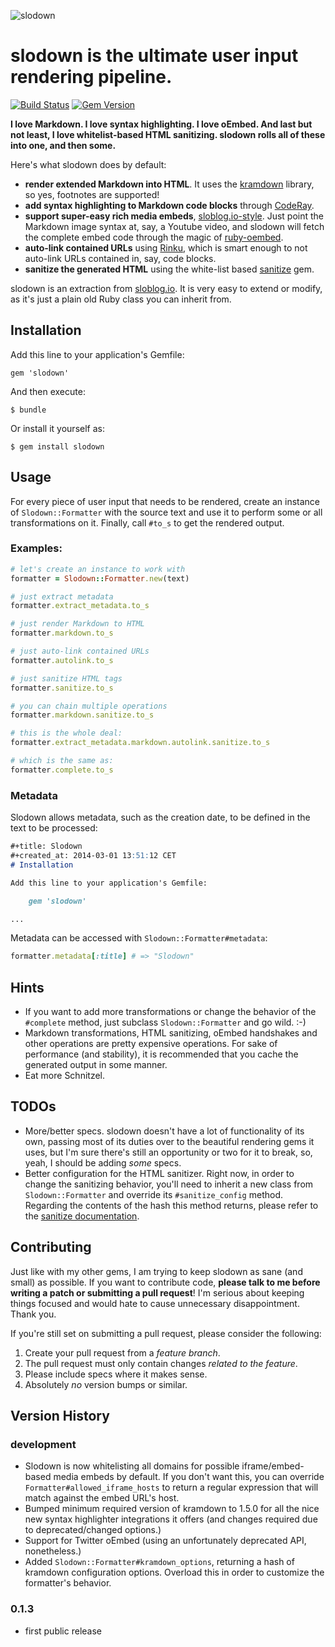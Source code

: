 ![slodown](https://dl.dropbox.com/u/7288/hendrik.mans.de/slodown.png)

# slodown is the ultimate user input rendering pipeline.

[![Build Status](https://travis-ci.org/hmans/slodown.png?branch=master)](https://travis-ci.org/hmans/slodown) [![Gem Version](https://badge.fury.io/rb/slodown.png)](http://badge.fury.io/rb/slodown)

**I love Markdown. I love syntax highlighting. I love oEmbed. And last but not least, I love whitelist-based HTML sanitizing. slodown rolls all of these into one, and then some.**

Here's what slodown does by default:

- **render extended Markdown into HTML**. It uses the [kramdown](http://kramdown.rubyforge.org/) library, so yes, footnotes are supported!
- **add syntax highlighting to Markdown code blocks** through [CodeRay](http://coderay.rubychan.de/).
- **support super-easy rich media embeds**, [sloblog.io-style](http://sloblog.io/~hmans/qhdsk2SMoAU). Just point the Markdown image syntax at, say, a Youtube video, and slodown will fetch the complete embed code through the magic of [ruby-oembed](https://github.com/judofyr/ruby-oembed).
- **auto-link contained URLs** using [Rinku](https://github.com/vmg/rinku), which is smart enough to not auto-link URLs contained in, say, code blocks.
- **sanitize the generated HTML** using the white-list based [sanitize](https://github.com/rgrove/sanitize) gem.

slodown is an extraction from [sloblog.io](http://sloblog.io). It is very easy to extend or modify, as it's just a plain old Ruby class you can inherit from.

## Installation

Add this line to your application's Gemfile:

    gem 'slodown'

And then execute:

    $ bundle

Or install it yourself as:

    $ gem install slodown

## Usage

For every piece of user input that needs to be rendered, create an instance of `Slodown::Formatter` with the source text and use it to perform some or all transformations on it. Finally, call `#to_s` to get the rendered output.

### Examples:

~~~ruby
# let's create an instance to work with
formatter = Slodown::Formatter.new(text)

# just extract metadata
formatter.extract_metadata.to_s

# just render Markdown to HTML
formatter.markdown.to_s

# just auto-link contained URLs
formatter.autolink.to_s

# just sanitize HTML tags
formatter.sanitize.to_s

# you can chain multiple operations
formatter.markdown.sanitize.to_s

# this is the whole deal:
formatter.extract_metadata.markdown.autolink.sanitize.to_s

# which is the same as:
formatter.complete.to_s
~~~

### Metadata

Slodown allows metadata, such as the creation date, to be defined in the text to be processed:

~~~markdown
#+title: Slodown
#+created_at: 2014-03-01 13:51:12 CET
# Installation

Add this line to your application's Gemfile:

    gem 'slodown'

...
~~~

Metadata can be accessed with `Slodown::Formatter#metadata`:

~~~ruby
formatter.metadata[:title] # => "Slodown"
~~~

## Hints

* If you want to add more transformations or change the behavior of the `#complete` method, just subclass `Slodown::Formatter` and go wild. :-)
* Markdown transformations, HTML sanitizing, oEmbed handshakes and other operations are pretty expensive operations. For sake of performance (and stability), it is recommended that you cache the generated output in some manner.
* Eat more Schnitzel.

## TODOs

- More/better specs. slodown doesn't have a lot of functionality of its own, passing most of its duties over to the beautiful rendering gems it uses, but I'm sure there's still an opportunity or two for it to break, so, yeah, I should be adding _some_ specs.
- Better configuration for the HTML sanitizer. Right now, in order to change the sanitizing behavior, you'll need to inherit a new class from `Slodown::Formatter` and override its `#sanitize_config` method. Regarding the contents of the hash this method returns, please refer to the [sanitize documentation](https://github.com/rgrove/sanitize#custom-configuration).

## Contributing

Just like with my other gems, I am trying to keep slodown as sane (and small) as possible. If you
want to contribute code, **please talk to me before writing a patch or submitting
a pull request**! I'm serious about keeping things focused and would hate to cause
unnecessary disappointment. Thank you.

If you're still set on submitting a pull request, please consider the following:

1. Create your pull request from a _feature branch_.
2. The pull request must only contain changes _related to the feature_.
3. Please include specs where it makes sense.
4. Absolutely _no_ version bumps or similar.

## Version History

### development

- Slodown is now whitelisting all domains for possible iframe/embed-based media embeds by default. If you don't want this, you can override `Formatter#allowed_iframe_hosts` to return a regular expression that will match against the embed URL's host.
- Bumped minimum required version of kramdown to 1.5.0 for all the nice new syntax highlighter integrations it offers (and changes required due to deprecated/changed options.)
- Support for Twitter oEmbed (using an unfortunately deprecated API, nonetheless.)
- Added `Slodown::Formatter#kramdown_options`, returning a hash of kramdown configuration options. Overload this in order to customize the formatter's behavior.

### 0.1.3

- first public release
